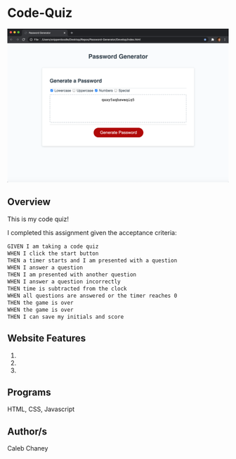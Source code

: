 # Code-Quiz
![](https://github.com/Cachamoe/Password-Generator/blob/master/Assets/Screen%20Shot%202020-08-18%20at%2012.23.59%20PM.png)
## Overview
 This is my code quiz! 

I completed this assignment given the acceptance criteria: 


```
GIVEN I am taking a code quiz
WHEN I click the start button
THEN a timer starts and I am presented with a question
WHEN I answer a question
THEN I am presented with another question
WHEN I answer a question incorrectly
THEN time is subtracted from the clock
WHEN all questions are answered or the timer reaches 0
THEN the game is over
WHEN the game is over
THEN I can save my initials and score
```


## Website Features
1)
2)
3)

## Programs 
HTML, CSS, Javascript

## Author/s
Caleb Chaney

